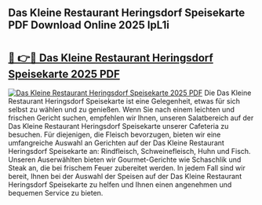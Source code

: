 ## Das Kleine Restaurant Heringsdorf Speisekarte PDF Download Online 2025 lpL1i

# <h2><a href="http://gc84yug.nevu.top/?p=Das+Kleine+Restaurant+Heringsdorf+Speisekarte">🔗 👉🔴 Das Kleine Restaurant Heringsdorf Speisekarte 2025 PDF</a></h2>

[![Das Kleine Restaurant Heringsdorf Speisekarte 2025 PDF](https://i.imgur.com/dBaPXMq.png)](http://gc84yug.nevu.top/?p=Das+Kleine+Restaurant+Heringsdorf+Speisekarte)
Die Das Kleine Restaurant Heringsdorf Speisekarte ist eine Gelegenheit, etwas für sich selbst zu wählen und zu genießen. Wenn Sie nach einem leichten und frischen Gericht suchen, empfehlen wir Ihnen, unseren Salatbereich auf der Das Kleine Restaurant Heringsdorf Speisekarte unserer Cafeteria zu besuchen. Für diejenigen, die Fleisch bevorzugen, bieten wir eine umfangreiche Auswahl an Gerichten auf der Das Kleine Restaurant Heringsdorf Speisekarte an: Rindfleisch, Schweinefleisch, Huhn und Fisch. Unseren Auserwählten bieten wir Gourmet-Gerichte wie Schaschlik und Steak an, die bei frischem Feuer zubereitet werden. In jedem Fall sind wir bereit, Ihnen bei der Auswahl der Speisen auf der Das Kleine Restaurant Heringsdorf Speisekarte zu helfen und Ihnen einen angenehmen und bequemen Service zu bieten.
